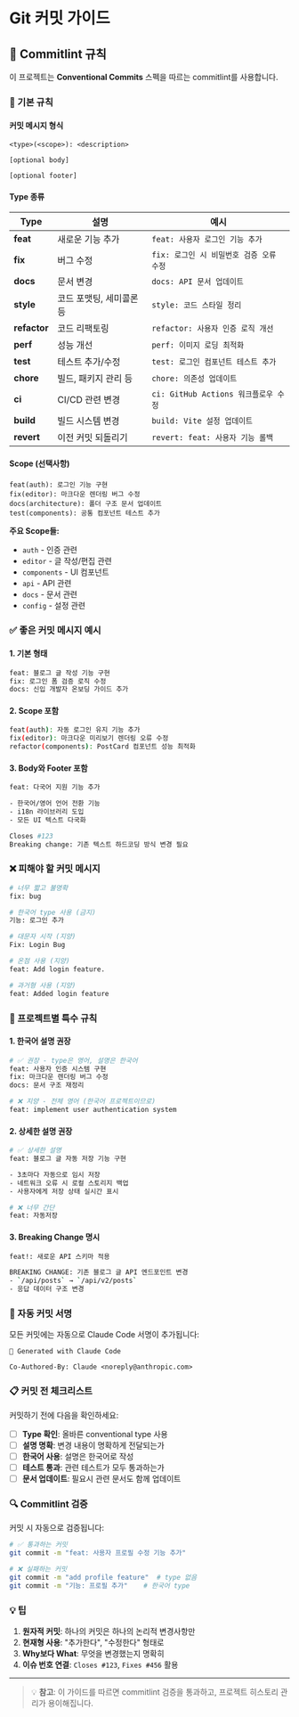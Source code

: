 # Git 커밋 가이드

## 📝 Commitlint 규칙

이 프로젝트는 **Conventional Commits** 스펙을 따르는 commitlint를 사용합니다.

### 🎯 기본 규칙

#### 커밋 메시지 형식
```
<type>(<scope>): <description>

[optional body]

[optional footer]
```

#### Type 종류

| Type | 설명 | 예시 |
|------|------|------|
| **feat** | 새로운 기능 추가 | `feat: 사용자 로그인 기능 추가` |
| **fix** | 버그 수정 | `fix: 로그인 시 비밀번호 검증 오류 수정` |
| **docs** | 문서 변경 | `docs: API 문서 업데이트` |
| **style** | 코드 포맷팅, 세미콜론 등 | `style: 코드 스타일 정리` |
| **refactor** | 코드 리팩토링 | `refactor: 사용자 인증 로직 개선` |
| **perf** | 성능 개선 | `perf: 이미지 로딩 최적화` |
| **test** | 테스트 추가/수정 | `test: 로그인 컴포넌트 테스트 추가` |
| **chore** | 빌드, 패키지 관리 등 | `chore: 의존성 업데이트` |
| **ci** | CI/CD 관련 변경 | `ci: GitHub Actions 워크플로우 수정` |
| **build** | 빌드 시스템 변경 | `build: Vite 설정 업데이트` |
| **revert** | 이전 커밋 되돌리기 | `revert: feat: 사용자 기능 롤백` |

#### Scope (선택사항)
```
feat(auth): 로그인 기능 구현
fix(editor): 마크다운 렌더링 버그 수정
docs(architecture): 폴더 구조 문서 업데이트
test(components): 공통 컴포넌트 테스트 추가
```

**주요 Scope들:**
- `auth` - 인증 관련
- `editor` - 글 작성/편집 관련
- `components` - UI 컴포넌트
- `api` - API 관련
- `docs` - 문서 관련
- `config` - 설정 관련

### ✅ 좋은 커밋 메시지 예시

#### 1. 기본 형태
```bash
feat: 블로그 글 작성 기능 구현
fix: 로그인 폼 검증 로직 수정
docs: 신입 개발자 온보딩 가이드 추가
```

#### 2. Scope 포함
```bash
feat(auth): 자동 로그인 유지 기능 추가
fix(editor): 마크다운 미리보기 렌더링 오류 수정
refactor(components): PostCard 컴포넌트 성능 최적화
```

#### 3. Body와 Footer 포함
```bash
feat: 다국어 지원 기능 추가

- 한국어/영어 언어 전환 기능
- i18n 라이브러리 도입
- 모든 UI 텍스트 다국화

Closes #123
Breaking change: 기존 텍스트 하드코딩 방식 변경 필요
```

### ❌ 피해야 할 커밋 메시지

```bash
# 너무 짧고 불명확
fix: bug

# 한국어 type 사용 (금지)
기능: 로그인 추가

# 대문자 시작 (지양)
Fix: Login Bug

# 온점 사용 (지양)
feat: Add login feature.

# 과거형 사용 (지양)
feat: Added login feature
```

### 🔧 프로젝트별 특수 규칙

#### 1. 한국어 설명 권장
```bash
# ✅ 권장 - type은 영어, 설명은 한국어
feat: 사용자 인증 시스템 구현
fix: 마크다운 렌더링 버그 수정
docs: 문서 구조 재정리

# ❌ 지양 - 전체 영어 (한국어 프로젝트이므로)
feat: implement user authentication system
```

#### 2. 상세한 설명 권장
```bash
# ✅ 상세한 설명
feat: 블로그 글 자동 저장 기능 구현

- 3초마다 자동으로 임시 저장
- 네트워크 오류 시 로컬 스토리지 백업
- 사용자에게 저장 상태 실시간 표시

# ❌ 너무 간단
feat: 자동저장
```

#### 3. Breaking Change 명시
```bash
feat!: 새로운 API 스키마 적용

BREAKING CHANGE: 기존 블로그 글 API 엔드포인트 변경
- `/api/posts` → `/api/v2/posts`
- 응답 데이터 구조 변경
```

### 🤖 자동 커밋 서명

모든 커밋에는 자동으로 Claude Code 서명이 추가됩니다:

```
🤖 Generated with Claude Code

Co-Authored-By: Claude <noreply@anthropic.com>
```

### 📋 커밋 전 체크리스트

커밋하기 전에 다음을 확인하세요:

- [ ] **Type 확인**: 올바른 conventional type 사용
- [ ] **설명 명확**: 변경 내용이 명확하게 전달되는가
- [ ] **한국어 사용**: 설명은 한국어로 작성
- [ ] **테스트 통과**: 관련 테스트가 모두 통과하는가
- [ ] **문서 업데이트**: 필요시 관련 문서도 함께 업데이트

### 🔍 Commitlint 검증

커밋 시 자동으로 검증됩니다:

```bash
# ✅ 통과하는 커밋
git commit -m "feat: 사용자 프로필 수정 기능 추가"

# ❌ 실패하는 커밋
git commit -m "add profile feature"  # type 없음
git commit -m "기능: 프로필 추가"    # 한국어 type
```

### 💡 팁

1. **원자적 커밋**: 하나의 커밋은 하나의 논리적 변경사항만
2. **현재형 사용**: "추가한다", "수정한다" 형태로
3. **Why보다 What**: 무엇을 변경했는지 명확히
4. **이슈 번호 연결**: `Closes #123`, `Fixes #456` 활용

---

> 💡 **참고**: 이 가이드를 따르면 commitlint 검증을 통과하고, 프로젝트 히스토리 관리가 용이해집니다.